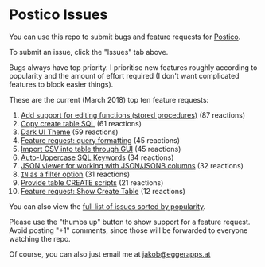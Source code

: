 # Postico Issues

You can use this repo to submit bugs and feature requests for [Postico](https://eggerapps.at/postico/).

To submit an issue, click the "Issues" tab above.

Bugs always have top priority. I prioritise new features roughly according to popularity and the amount of effort required (I don't want complicated features to block easier things).

These are the current (March 2018) top ten feature requests:

 1. [Add support for editing functions (stored procedures)](https://github.com/jakob/Postico/issues/72) (87 reactions)
 2. [Copy create table SQL](https://github.com/jakob/Postico/issues/34) (61 reactions)
 3. [Dark UI Theme](https://github.com/jakob/Postico/issues/164) (59 reactions)
 4. [Feature request: query formatting](https://github.com/jakob/Postico/issues/155) (45 reactions)
 4. [Import CSV into table through GUI](https://github.com/jakob/Postico/issues/68) (45 reactions)
 6. [Auto-Uppercase SQL Keywords](https://github.com/jakob/Postico/issues/271) (34 reactions)
 7. [JSON viewer for working with JSON/JSONB columns](https://github.com/jakob/Postico/issues/395) (32 reactions)
 8. [`IN` as a filter option](https://github.com/jakob/Postico/issues/144) (31 reactions)
 9. [Provide table CREATE scripts](https://github.com/jakob/Postico/issues/192) (21 reactions)
 10. [Feature request: Show Create Table](https://github.com/jakob/Postico/issues/293) (12 reactions)

You can also view the [full list of issues sorted by popularity](https://github.com/jakob/Postico/issues?q=is%3Aissue+is%3Aopen+sort%3Areactions-%2B1-desc).

Please use the "thumbs up" button to show support for a feature request. Avoid posting "+1" comments, since those will be forwarded to everyone watching the repo.

Of course, you can also just email me at jakob@eggerapps.at
